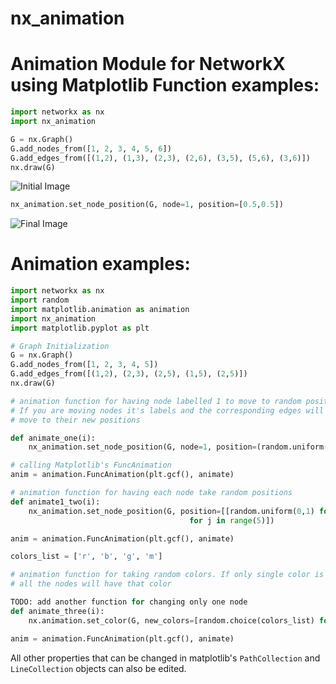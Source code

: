 nx_animation
============

Animation Module for NetworkX using Matplotlib
Function examples:
==================
```python
import networkx as nx
import nx_animation

G = nx.Graph()
G.add_nodes_from([1, 2, 3, 4, 5, 6])
G.add_edges_from([(1,2), (1,3), (2,3), (2,6), (3,5), (5,6), (3,6)])
nx.draw(G)
```
![Initial Image](http://s12.postimg.org/5cjh8k3al/figure_1.png)
```python
nx_animation.set_node_position(G, node=1, position=[0.5,0.5])
```
![Final Image](http://s9.postimg.org/bb1paf07z/figure_2.png)

Animation examples:
===================
```python
import networkx as nx
import random
import matplotlib.animation as animation
import nx_animation
import matplotlib.pyplot as plt

# Graph Initialization
G = nx.Graph()
G.add_nodes_from([1, 2, 3, 4, 5])
G.add_edges_from([(1,2), (2,3), (2,5), (1,5), (2,5)])
nx.draw(G)

# animation function for having node labelled 1 to move to random positions
# If you are moving nodes it's labels and the corresponding edges will also 
# move to their new positions

def animate_one(i):
    nx_animation.set_node_position(G, node=1, position=(random.uniform(0,1), random.uniform(0,1)))

# calling Matplotlib's FuncAnimation
anim = animation.FuncAnimation(plt.gcf(), animate)

# animation function for having each node take random positions
def animate1_two(i):
    nx_animation.set_node_position(G, position=[[random.uniform(0,1) for i in range(2)]
                                        for j in range(5)])

anim = animation.FuncAnimation(plt.gcf(), animate)

colors_list = ['r', 'b', 'g', 'm']

# animation function for taking random colors. If only single color is specified
# all the nodes will have that color

TODO: add another function for changing only one node
def animate_three(i):
    nx.animation.set_color(G, new_colors=[random.choice(colors_list) for i in range(5)])

anim = animation.FuncAnimation(plt.gcf(), animate)
```
All other properties that can be changed in matplotlib's `PathCollection` and
`LineCollection` objects can also be edited.
